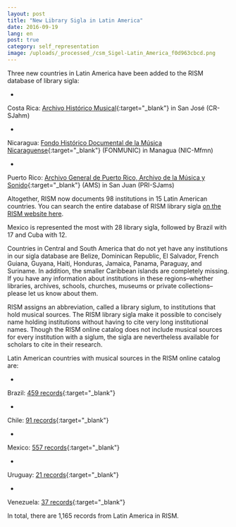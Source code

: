 ```yaml
---
layout: post
title: "New Library Sigla in Latin America"
date: 2016-09-19
lang: en
post: true
category: self_representation
image: /uploads/_processed_/csm_Sigel-Latin_America_f0d963cbcd.png
---
```



Three new countries in Latin America have been added to the RISM database of library sigla:

-

Costa Rica: [Archivo Histórico Musical](http://archivomusical.ucr.ac.cr/){:target="_blank"} in San José (CR-SJahm)

-

Nicaragua: [Fondo Histórico Documental de la Música Nicaraguense](http://ihnca.edu.ni/){:target="_blank"} (FONMUNIC) in Managua (NIC-Mfmn)

-

Puerto Rico: [Archivo General de Puerto Rico, Archivo de la Música y Sonido](http://www.icp.gobierno.pr/programas/archivo-general-de-puerto-rico){:target="_blank"} (AMS) in San Juan (PRI-SJams)



Altogether, RISM now documents 98 institutions in 15 Latin American countries. You can search the entire database of RISM library sigla [on the RISM website here](/community/development/rism-sigla-directory.html).

Mexico is represented the most with 28 library sigla, followed by Brazil with 17 and Cuba with 12.

Countries in Central and South America that do not yet have any institutions in our sigla database are Belize, Dominican Republic, El Salvador, French Guiana, Guyana, Haiti, Honduras, Jamaica, Panama, Paraguay, and Suriname. In addition, the smaller Caribbean islands are completely missing. If you have any information about institutions in these regions–whether libraries, archives, schools, churches, museums or private collections–please let us know about them.

RISM assigns an abbreviation, called a library siglum, to institutions that hold musical sources. The RISM library sigla make it possible to concisely name holding institutions without having to cite very long institutional names. Though the RISM online catalog does not include musical sources for every institution with a siglum, the sigla are nevertheless available for scholars to cite in their research.

Latin American countries with musical sources in the RISM online catalog are:

-

Brazil: [459 records](https://opac.rism.info/search?View=rism&siglum=BR-*){:target="_blank"}


-

Chile: [91 records](https://opac.rism.info/search?View=rism&siglum=RCH-*){:target="_blank"}


-

Mexico: [557 records](https://opac.rism.info/search?View=rism&siglum=MEX-*){:target="_blank"}


-

Uruguay: [21 records](https://opac.rism.info/search?View=rism&siglum=ROU-*){:target="_blank"}


-

Venezuela: [37 records](https://opac.rism.info/search?View=rism&siglum=VE-*){:target="_blank"}




In total, there are 1,165 records from Latin America in RISM.







<script type="text/javascript">var switchTo5x=true;</script><script type="text/javascript" src="http://w.sharethis.com/button/buttons.js"></script><script type="text/javascript">stLight.options({publisher: "9b601438-1ce1-49d8-bfd7-9cff5df54c17", doNotHash: false, doNotCopy: false, hashAddressBar: false});</script>